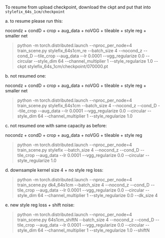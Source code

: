 To resume from upload checkpoint, download the ckpt and put that into `stylefix_64s_1cm/checkpoint`


a. to resume please run this:

nocondz + condD + crop + aug_data + noVGG + tileable + style reg + smaller net

>python -m torch.distributed.launch --nproc_per_node=4 train_scene.py stylefix_64s1cm_re --batch_size 4 --nocond_z --cond_D --tile_crop --aug_data --lr 0.0001 --vgg_regularize 0.0 --circular --style_dim 64 --channel_multiplier 1 --style_regularize 1.0 --ckpt stylefix_64s_1cm/checkpoint/070000.pt

b. not resumed one:

nocondz + condD + crop + aug_data + noVGG + tileable + style reg + smaller net

>python -m torch.distributed.launch --nproc_per_node=4  train_scene.py stylefix_64s1cm --batch_size 4 --nocond_z --cond_D --tile_crop --aug_data --lr 0.0001 --vgg_regularize 0.0 --circular --style_dim 64 --channel_multiplier 1 --style_regularize 1.0

c. not resumed one with same capacity as before:

nocondz + condD + crop + aug_data + noVGG + tileable + style reg

>python -m torch.distributed.launch --nproc_per_node=4  train_scene.py stylefix --batch_size 4 --nocond_z --cond_D --tile_crop --aug_data --lr 0.0001 --vgg_regularize 0.0 --circular --style_regularize 1.0

d. downsample kernel size 4 + no style reg loss:

>python -m torch.distributed.launch --nproc_per_node=4  train_scene.py dk4_64s1cm --batch_size 4 --nocond_z --cond_D --tile_crop --aug_data --lr 0.0001 --vgg_regularize 0.0 --circular --style_dim 64 --channel_multiplier 1 --style_regularize 0.0 --dk_size 4

e. new style reg loss + shift noise:

>python -m torch.distributed.launch --nproc_per_node=4  train_scene.py 64s1cm_shiftN --batch_size 4 --nocond_z --cond_D --tile_crop --aug_data --lr 0.0001 --vgg_regularize 0.0 --circular --style_dim 64 --channel_multiplier 1 --style_regularize 1.0 --shiftN


